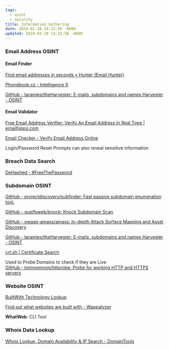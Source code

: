```yaml
---
tags:
  - osint
  - security
title: Information Gathering
date: 2024-01-28 14:15:56 -0600
updated: 2024-01-28 14:15:56 -0600
---
```


### Email Address OSINT

#### Email Finder

[Find email addresses in seconds • Hunter (Email Hunter)](https://hunter.io/)

[Phonebook.cz - Intelligence X](https://phonebook.cz/)

[GitHub - laramies/theHarvester: E-mails, subdomains and names Harvester - OSINT](https://github.com/laramies/theHarvester)

#### Email Validator

[Free Email Address Verifier: Verify An Email Address In Real Time | emailhippo.com](https://tools.emailhippo.com/)  

[Email Checker - Verify Email Address Online](https://email-checker.net/)

Login/Password Reset Prompts can also reveal sensitive information

### Breach Data Search

[DeHashed - \#FreeThePassword](https://www.dehashed.com/)

### Subdomain OSINT

[GitHub - projectdiscovery/subfinder: Fast passive subdomain enumeration tool.](https://github.com/projectdiscovery/subfinder)  

[GitHub - guelfoweb/knock: Knock Subdomain Scan](https://github.com/guelfoweb/knock)  

[GitHub - owasp-amass/amass: In-depth Attack Surface Mapping and Asset Discovery](https://github.com/owasp-amass/amass)

[GitHub - laramies/theHarvester: E-mails, subdomains and names Harvester - OSINT](https://github.com/laramies/theHarvester)

[crt.sh | Certificate Search](https://crt.sh/)  

Used to Probe Domains to check if they are Live  
[GitHub - tomnomnom/httprobe: Probe for working HTTP and HTTPS servers](https://github.com/tomnomnom/httprobe)

### Website OSINT

[BuiltWith Technology Lookup](https://builtwith.com/)  

[Find out what websites are built with - Wappalyzer](https://www.wappalyzer.com/)

**WhatWeb**: CLI Tool

### Whois Data Lookup

[Whois Lookup, Domain Availability &amp; IP Search - DomainTools](https://whois.domaintools.com/)
